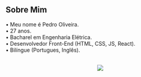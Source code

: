 ## Sobre Mim

• Meu nome é Pedro Oliveira.<br>
• 27 anos.<br>
• Bacharel em Engenharia Elétrica.<br>
• Desenvolvedor Front-End (HTML, CSS, JS, React).<br>
• Bilíngue (Portugues, Inglês).<br>
<br>

<p align="center"> <img src="https://github-readme-stats.vercel.app/api?username=pedrofillipes&count_private=true&show_icons=true&theme=radical" /> </p>
